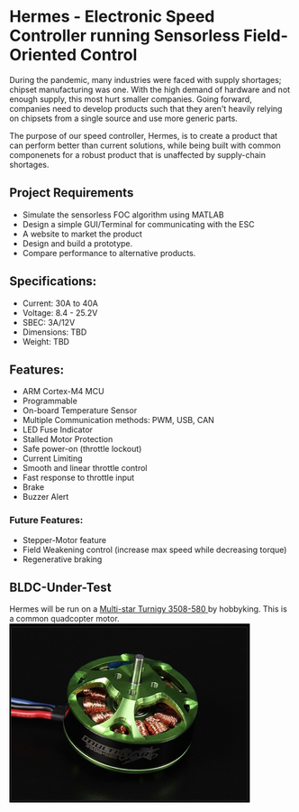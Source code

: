 # Hermes - Electronic Speed Controller running Sensorless Field-Oriented Control

During the pandemic, many industries were faced with supply shortages; chipset manufacturing was one. With the high demand of hardware and not enough supply, this most hurt smaller companies. Going forward, companies need to develop products such that they aren't heavily relying on chipsets from a single source and use more generic parts.

The purpose of our speed controller, Hermes, is to create a product that can perform better than current solutions, while being built with common componenets for a robust product that is unaffected by supply-chain shortages.

## Project Requirements

- Simulate the sensorless FOC algorithm using MATLAB
- Design a simple GUI/Terminal for communicating with the ESC
- A website to market the product
- Design and build a prototype.
- Compare performance to alternative products.

## Specifications:

- Current: 30A to 40A
- Voltage: 8.4 - 25.2V
- SBEC: 3A/12V
- Dimensions: TBD
- Weight: TBD

## Features:

- ARM Cortex-M4 MCU
- Programmable
- On-board Temperature Sensor
- Multiple Communication methods: PWM, USB, CAN
- LED Fuse Indicator
- Stalled Motor Protection
- Safe power-on (throttle lockout)
- Current Limiting
- Smooth and linear throttle control
- Fast response to throttle input
- Brake
- Buzzer Alert

### Future Features:
- Stepper-Motor feature
- Field Weakening control (increase max speed while decreasing torque)
- Regenerative braking


## BLDC-Under-Test

Hermes will be run on a [Multi-star Turnigy 3508-580 ](https://hobbyking.com/en_us/3508-580kv-turnigy-multistar-14-pole-brushless-multi-rotor-motor-with-extra-long-leads.html?___store=en_us) by hobbyking. This is a common quadcopter motor.
![BLDC](./resources/Images/Screenshot%202023-06-05%20153641.png)